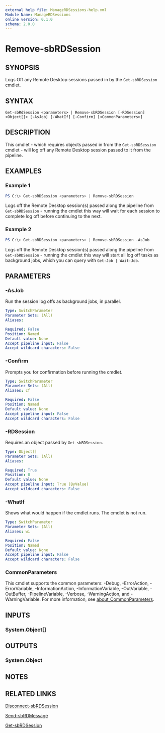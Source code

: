 ```yaml
---
external help file: ManageRDSessions-help.xml
Module Name: ManageRDSessions
online version: 0.1.0
schema: 2.0.0
---
```


# Remove-sbRDSession

## SYNOPSIS
Logs Off any Remote Desktop sessions passed in by the `Get-sbRDSession` cmdlet.

## SYNTAX

```
Get-sbRdSession <parameters> | Remove-sbRDSession [-RDSession] <Object[]> [-AsJob] [-WhatIf] [-Confirm] [<CommonParameters>]
```

## DESCRIPTION
This cmdlet - which requires objects passed in from the `Get-sbRDSession` cmdlet - will log off any
Remote Desktop session passed to it from the pipeline.

## EXAMPLES

### Example 1
```powershell
PS C:\> Get-sbRDSession <parameters> | Remove-sbRDSession
```

Logs off the Remote Desktop session(s) passed along the pipeline from `Get-sbRDSession` - running the
cmdlet this way will wait for each session to complete log off before continuing to the next.

### Example 2
```powershell
PS C:\> Get-sbRDSession <parameters> | Remove-sbRDSession -AsJob
```

Logs off the Remote Desktop session(s) passed along the pipeline from `Get-sbRDSession` - running the
cmdlet this way will start all log off tasks as background jobs, which you can query with `Get-Job | Wait-Job`.

## PARAMETERS

### -AsJob
Run the session log offs as background jobs, in parallel.

```yaml
Type: SwitchParameter
Parameter Sets: (All)
Aliases:

Required: False
Position: Named
Default value: None
Accept pipeline input: False
Accept wildcard characters: False
```

### -Confirm
Prompts you for confirmation before running the cmdlet.

```yaml
Type: SwitchParameter
Parameter Sets: (All)
Aliases: cf

Required: False
Position: Named
Default value: None
Accept pipeline input: False
Accept wildcard characters: False
```

### -RDSession
Requires an object passed by `Get-sbRDSession`.

```yaml
Type: Object[]
Parameter Sets: (All)
Aliases:

Required: True
Position: 0
Default value: None
Accept pipeline input: True (ByValue)
Accept wildcard characters: False
```

### -WhatIf
Shows what would happen if the cmdlet runs.
The cmdlet is not run.

```yaml
Type: SwitchParameter
Parameter Sets: (All)
Aliases: wi

Required: False
Position: Named
Default value: None
Accept pipeline input: False
Accept wildcard characters: False
```

### CommonParameters
This cmdlet supports the common parameters: -Debug, -ErrorAction, -ErrorVariable, -InformationAction, -InformationVariable, -OutVariable, -OutBuffer, -PipelineVariable, -Verbose, -WarningAction, and -WarningVariable. For more information, see [about_CommonParameters](http://go.microsoft.com/fwlink/?LinkID=113216).

## INPUTS

### System.Object[]

## OUTPUTS

### System.Object

## NOTES

## RELATED LINKS

[Disconnect-sbRDSession](Disconnect-sbRDSession.md)

[Send-sbRDMessage](Send-sbRDMessage.md)

[Get-sbRDSession](Get-sbRDSession.md)
